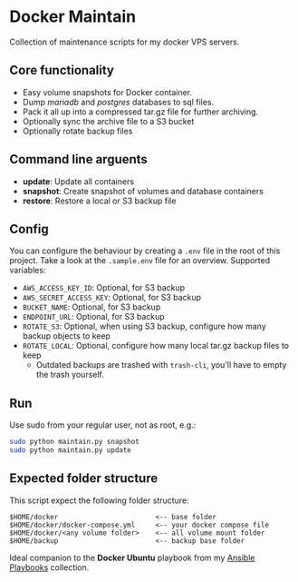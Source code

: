 # Docker Maintain
Collection of maintenance scripts for my docker VPS servers.

## Core functionality
- Easy volume snapshots for Docker container.
- Dump *mariadb* and *postgres* databases to sql files.
- Pack it all up into a compressed tar.gz file for further archiving.
- Optionally sync the archive file to a S3 bucket
- Optionally rotate backup files

## Command line arguents
- **update**: Update all containers
- **snapshot**: Create snapshot of volumes and database containers
- **restore**: Restore a local or S3 backup file

## Config
You can configure the behaviour by creating a `.env` file in the root of this project. Take a look at the `.sample.env` file for an overview. Supported variables:

- `AWS_ACCESS_KEY_ID`: Optional, for S3 backup
- `AWS_SECRET_ACCESS_KEY`: Optional, for S3 backup
- `BUCKET_NAME`: Optional, for S3 backup
- `ENDPOINT_URL`: Optional, for S3 backup
- `ROTATE_S3`: Optional, when using S3 backup, configure how many backup objects to keep
- `ROTATE_LOCAL`: Optional, configure how many local tar.gz backup files to keep
  - Outdated backups are trashed with `trash-cli`, you'll have to empty the trash yourself.

## Run
Use sudo from your regular user, not as root, e.g.:
```bash
sudo python maintain.py snapshot
sudo python maintain.py update
```

## Expected folder structure
This script expect the following folder structure:
```
$HOME/docker                        <-- base folder
$HOME/docker/docker-compose.yml     <-- your docker compose file
$HOME/docker/<any volume folder>    <-- all volume mount folder
$HOME/backup                        <-- backup base folder
```

Ideal companion to the **Docker Ubuntu** playbook from my [Ansible Playbooks](https://github.com/bbilly1/ansible-playbooks) collection.

